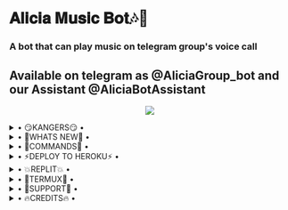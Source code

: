 <h1 align="centre">𝐀𝐥𝐢𝐜𝐢𝐚 𝐌𝐮𝐬𝐢𝐜 𝐁𝐨𝐭🎶🎸</h1>

### A bot that can play music on telegram group's voice call

## Available on telegram as @AliciaGroup_bot and our Assistant @AliciaBotAssistant

<p align="center">
  <img src="https://telegra.ph/file/9e02c16cc92700e765af0.jpg">
</p>

<details>
<summary> • 😏KANGERS😏 • </summary> 
<summary> KANG WITH CREDITS😏 </summary>

- This vc music bot updated by @H1M4N5HU0P Repo kang with credits!!
</details>

<details>
<summary> • 🤔WHATS NEW🤔 • </summary>

- Thumbnail Support
- Playlist Support
- Current playback support
- Showing track names when skipping
- Zero downtime, Fully Stable
- DEEZER,YOUTUBE & SAAVN PLAYBACK SUPPORTED
- Settings panel
- Control with buttons
- Userbot auto join

</details>

<details>

<summary> • 📄COMMANDS📄 • </summary>

<summary> For all in group  </summary>

- `/play <song name>` - play song you requested
- `/dplay <song name>` - play song you requested via deezer
-`/splay <song name>` - play song you requested via jio saavn
- `/playlist` - Show now playing list
- `/current` - Show now playing
- `/song <song name>` - download songs you want quickly
- `/search <query>` - search videos on youtube with details
- `/deezer <song name>` - download songs you want quickly via deezer
- `/saavn <song name>` - download songs you want quickly via saavn
- `/video <song name>` - download videos you want quickly

<summary> • 👉ADMINS ONLY👈 • </summary>

- `/player` - open music player settings panel
- `/pause` - pause song play
- `/resume` - resume song play
- `/skip` - play next song
- `/end` - stop music play
- `/userbotjoin` - invite assistant to your chat
- `/admincache` - Refresh admin list

</details>

<details>

<summary> • ⚡DEPLOY TO HEROKU⚡ • </summary>

<summary> Deploy To Heroku👇 </summary>
 
[![Deploy](https://www.herokucdn.com/deploy/button.svg)](https://heroku.com/deploy?template=https://github.com/H1M4N5HU0P/AliciaMusicOP)

<summary> Easiest Way To Deploy🙂 </summary> 

</details>

<details>

<summary> • 💥REPLIT💥 • </summary>

<summary> Pyrogram String Session Generator 👇 </summary> 

- [![Replit](https://telegra.ph/file/9813a8ed52a236b952755.jpg)](https://replit.com/@H1M4N5HU0P/AliciaPyroStringSession#main.py)

<summary> Tap On Replit Button To Open Replit </summary> 

</details>

<details>

<summary> • 💫TERMUX💫 • </summary>

<summary> Copy Paste Given Below Code In Termux </summary>

- `rm -rf AliciaMusicOP && pkg install git -y && pkg install python -y && pip install pyrogram && clear && git clone https://github.com/H1M4N5HU0P/AliciaMusicOP.git && cd AliciaMusicOP && python pyro_string.py`

</details>

<details>

  <summary> • 🤗SUPPORT🤗 • </summary>
<h2 align="center"> <a href="https://t.me/MafiaBot_Support">❤️ ALICIA ❤️</a></h2>
<summary> Join For More Future Updates And Report Bugs!! </summary> 

</details>

<details>

<summary> • 🔥CREDITS🔥 • </summary>
<h2 align="center"> <a href="https://github.com/suprojects/CallsMusic">🔥 Original Repo 🔥</a></h2><h2 align="center"> <a href="https://github.com/Laky-64">🔥 Laky 🔥</a></h2><h2 align="center"> <a href="https://github.com/AndrewLaneX">🔥 Andrew 🔥</a></h2>

</details>

